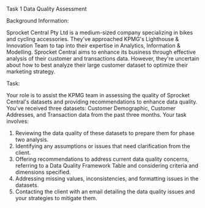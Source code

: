 Task 1
Data Quality Assessment

Background Information:

Sprocket Central Pty Ltd is a medium-sized company specializing in bikes and cycling accessories. They've approached KPMG's Lighthouse & Innovation Team to tap into their expertise in Analytics, Information & Modelling. Sprocket Central aims to enhance its business through effective analysis of their customer and transactions data. However, they're uncertain about how to best analyze their large customer dataset to optimize their marketing strategy.

Task:

Your role is to assist the KPMG team in assessing the quality of Sprocket Central's datasets and providing recommendations to enhance data quality. You've received three datasets: Customer Demographic, Customer Addresses, and Transaction data from the past three months. Your task involves:

1. Reviewing the data quality of these datasets to prepare them for phase two analysis.
2. Identifying any assumptions or issues that need clarification from the client.
3. Offering recommendations to address current data quality concerns, referring to a Data Quality Framework Table and considering criteria and dimensions specified.
4. Addressing missing values, inconsistencies, and formatting issues in the datasets.
5. Contacting the client with an email detailing the data quality issues and your strategies to mitigate them.




